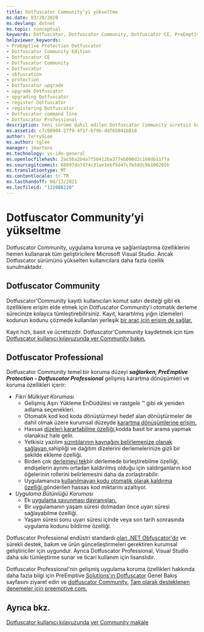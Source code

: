 ```yaml
---
title: Dotfuscator Community’yi yükseltme
ms.date: 03/28/2019
ms.devlang: dotnet
ms.topic: conceptual
keywords: Dotfuscator, Dotfuscator Community, Dotfuscator CE, PreEmptive, PreEmptive Solutions, PreEmptive Protection, protection, community edition, obfuscation, .NET, free, Visual Studio 2019, Visual Studio 2017, Visual Studio, upgrade, komut satırı
helpviewer_keywords:
- PreEmptive Protection Dotfuscator
- Dotfuscator Community Edition
- Dotfuscator CE
- Dotfuscator Community
- Dotfuscator
- obfuscation
- protection
- Dotfuscator upgrade
- upgrade Dotfuscator
- upgrading Dotfuscator
- register Dotfuscator
- registering Dotfuscator
- Dotfuscator command line
- Dotfuscator Professional
description: Yeni sürüme dahil edilen Dotfuscator Community ücretsiz kopyasını Visual Studio.
ms.assetid: c7c60904-27f9-4f1f-b79b-ddf65041b810
author: TerryGLee
ms.author: tglee
manager: jmartens
ms.technology: vs-ide-general
ms.openlocfilehash: 2ac56a2b4a7f50412ba377eb090d2c168db11f7a
ms.sourcegitcommit: 68897da7d74c31ae1ebf5d47c7b5ddc9b108265b
ms.translationtype: MT
ms.contentlocale: tr-TR
ms.lasthandoff: 08/13/2021
ms.locfileid: "122086228"
---
```

# <a name="upgrade-dotfuscator-community"></a>Dotfuscator Community’yi yükseltme

Dotfuscator Community, uygulama koruma ve sağlamlaştırma özelliklerini hemen kullanarak tüm geliştiricilere Microsoft Visual Studio.
Ancak Dotfuscator sürümünü yükselten kullanıcılara daha fazla özellik sunulmaktadır.

## <a name="registering-dotfuscator-community"></a>Dotfuscator Community

Dotfuscator'Community kayıtlı kullanıcıları komut satırı desteği gibi [][cli]ek özelliklere erişim elde etmek için Dotfuscator Community'i otomatik derleme sürecinize kolayca tümleştirebilirsiniz. Kayıt, karartılmış yığın izlemeleri kodunun kodunu çözmede kullanılan yerleşik [bir araç için erişim de sağlar.][decode-obfuscated]

Kayıt hızlı, basit ve ücretsizdir.
Dotfuscator'Community kaydetmek için tüm [Dotfuscator kullanıcı kılavuzunda yer Community bakın.][register-ce]

## <a name="dotfuscator-professional"></a>Dotfuscator Professional

Dotfuscator Community temel bir koruma düzeyi ***sağlarken, PreEmptive Protection - Dotfuscator Professional*** gelişmiş karartma dönüşümleri ve koruma özellikleri içerir:

* *Fikri Mülkiyet Koruması*
  * Gelişmiş Aşırı Yükleme EnDüdülesi ve rastgele ™ gibi ek yeniden adlama seçenekleri.
  * Otomatik kod kod koda dönüştürmeyi hedef alan dönüştürmeler de dahil olmak üzere kurumsal düzeyde [karartma dönüşümlerine erişim.][control-flow]
  * Hassas [dizeleri karartabilme özelliği,][string-encryption]kodda basit bir arama yapmak olanaksız hale gelir.
  * Yetkisiz yazılım [sızıntılarının kaynağını belirlemenize olanak sağlayan,][watermarking]sahipliği ve dağıtım dizelerini derlemelerinize gizli bir şekilde ekleme özelliği.
  * Birden çok [derlemeyi tek][linking]bir derlemede birleştirebilme özelliği, endişelerin ayrımı ortadan kaldırılmış olduğu için saldırganların kod öğelerinin rollerini belirlemesini daha da zorlaştırabilir.
  * Uygulamanıza [kullanılmayan kodu otomatik olarak kaldırma özelliği,][pruning]gönderilen hassas kod miktarını azaltıyor.
* *Uygulama Bütünlüğü Koruması*
  * Ek [uygulama savunması davranışları.][check-actions]
  * Bir uygulamanın yaşam süresi dolmadan önce uyarı süresi sağlayabilme özelliği.
  * Yaşam süresi sonu uyarı süresi içinde veya son tarih sonrasında uygulama kodunu bildirme özelliği.

Dotfuscator Professional endüstri standardı [olan .NET Obfuscator'dır][net-obfuscator] ve sürekli destek, bakım ve ürün güncelleştirmeleri gerektiren kurumsal geliştiriciler için uygundur.
Ayrıca Dotfuscator Professional, Visual Studio daha sıkı tümleştirme sunar ve ticari kullanım için lisanslıdır.

Dotfuscator Professional'nin gelişmiş uygulama koruma özellikleri hakkında daha fazla bilgi için PreEmptive [Solutions'ın Dotfuscator][product-about] Genel Bakış sayfasını ziyaret edin ve [dotfuscator Community.][product-compare]
[Tam olarak desteklenen denemeler için preemptive.com.][eval]

## <a name="see-also"></a>Ayrıca bkz.

[Dotfuscator kullanıcı kılavuzunda yer Community makale][full]

<!-- Copyright © 2019 PreEmptive Solutions, LLC -->

[control-flow]:  https://www.preemptive.com/products/dotfuscator/features#controlflow
[string-encryption]:  https://www.preemptive.com/products/dotfuscator/features#string
[watermarking]:  https://www.preemptive.com/products/dotfuscator/features#watermarking
[linking]:  https://www.preemptive.com/products/dotfuscator/features#linking
[pruning]:  https://www.preemptive.com/products/dotfuscator/features#pruning

[check-actions]:  https://www.preemptive.com/dotfuscator/pro/userguide/en/protection_checks_overview.html#actions

[net-obfuscator]:  https://www.preemptive.com/products/dotfuscator/overview
[eval]:  https://www.preemptive.com/eval-request

[product-about]:  https://www.preemptive.com/products/dotfuscator/overview
[product-compare]:  https://www.preemptive.com/products/dotfuscator/compare-editions

[cli]:  https://www.preemptive.com/dotfuscator/ce/docs/help/intro_cli.html
[register-ce]:  https://www.preemptive.com/dotfuscator/ce/docs/help/gui_getstarted.html#register

[full]:  https://www.preemptive.com/dotfuscator/ce/docs/help/intro_upgrades.html
[decode-obfuscated]:  https://www.preemptive.com/dotfuscator/ce/docs/help/gui_decode_stack_trace.html
